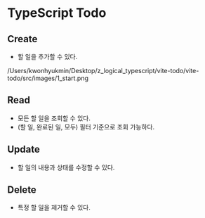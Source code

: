 # TypeScript Todo

## Create
- 할 일을 추가할 수 있다.

/Users/kwonhyukmin/Desktop/z_logical_typescript/vite-todo/vite-todo/src/images/1_start.png

## Read
- 모든 할 일을 조회할 수 있다.
- (할 일, 완료된 일, 모두) 필터 기준으로 조회 가능하다.

## Update
- 할 일의 내용과 상태를 수정할 수 있다.

## Delete
- 특정 할 일을 제거할 수 있다.
